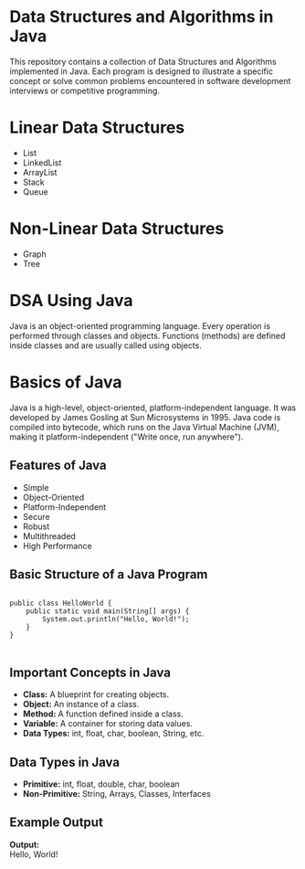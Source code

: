 <h1>Data Structures and Algorithms in Java</h1>
<p>
This repository contains a collection of Data Structures and Algorithms implemented in Java. 
Each program is designed to illustrate a specific concept or solve common problems encountered 
in software development interviews or competitive programming.
</p>

<h1>Linear Data Structures</h1>
<ul>
  <li>List</li>
  <li>LinkedList</li>
  <li>ArrayList</li>
  <li>Stack</li>
  <li>Queue</li>
</ul>

<h1>Non-Linear Data Structures</h1>
<ul>
  <li>Graph</li>
  <li>Tree</li>
</ul>

<h1>DSA Using Java</h1>
<p>
Java is an object-oriented programming language. 
Every operation is performed through classes and objects. 
Functions (methods) are defined inside classes and are usually called using objects.
</p>

<h1>Basics of Java</h1>
<p>
Java is a high-level, object-oriented, platform-independent language. It was developed by James Gosling at Sun Microsystems in 1995.
Java code is compiled into bytecode, which runs on the Java Virtual Machine (JVM), making it platform-independent ("Write once, run anywhere").
</p>

<h2>Features of Java</h2>
<ul>
  <li>Simple</li>
  <li>Object-Oriented</li>
  <li>Platform-Independent</li>
  <li>Secure</li>
  <li>Robust</li>
  <li>Multithreaded</li>
  <li>High Performance</li>
</ul>

<h2>Basic Structure of a Java Program</h2>
<pre>
<code>
public class HelloWorld {
    public static void main(String[] args) {
        System.out.println("Hello, World!");
    }
}
</code>
</pre>

<h2>Important Concepts in Java</h2>
<ul>
  <li><strong>Class:</strong> A blueprint for creating objects.</li>
  <li><strong>Object:</strong> An instance of a class.</li>
  <li><strong>Method:</strong> A function defined inside a class.</li>
  <li><strong>Variable:</strong> A container for storing data values.</li>
  <li><strong>Data Types:</strong> int, float, char, boolean, String, etc.</li>
</ul>

<h2>Data Types in Java</h2>
<ul>
  <li><strong>Primitive:</strong> int, float, double, char, boolean</li>
  <li><strong>Non-Primitive:</strong> String, Arrays, Classes, Interfaces</li>
</ul>

<h2>Example Output</h2>
<p>
<b>Output:</b><br>
Hello, World!
</p>
